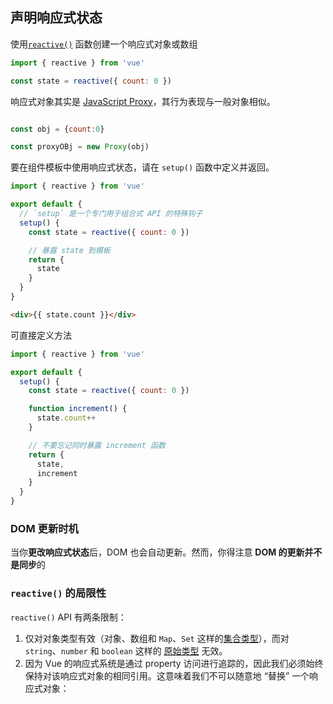 ## 声明响应式状态

使用[`reactive()`](https://staging-cn.vuejs.org/api/reactivity-core.html#reactive) 函数创建一个响应式对象或数组

```js
import { reactive } from 'vue'

const state = reactive({ count: 0 })
```


响应式对象其实是 [JavaScript Proxy](https://developer.mozilla.org/en-US/docs/Web/JavaScript/Reference/Global_Objects/Proxy)，其行为表现与一般对象相似。

```js

const obj = {count:0}

const proxyOBj = new Proxy(obj)

```
要在组件模板中使用响应式状态，请在 `setup()` 函数中定义并返回。

```js
import { reactive } from 'vue'

export default {
  // `setup` 是一个专门用于组合式 API 的特殊钩子
  setup() {
    const state = reactive({ count: 0 })

    // 暴露 state 到模板
    return {
      state
    }
  }
}
```

```html
<div>{{ state.count }}</div>
```

可直接定义方法
```js
import { reactive } from 'vue'

export default {
  setup() {
    const state = reactive({ count: 0 })

    function increment() {
      state.count++
    }

    // 不要忘记同时暴露 increment 函数
    return {
      state,
      increment
    }
  }
}
```

### DOM 更新时机
当你**更改响应式状态**后，DOM 也会自动更新。然而，你得注意 **DOM 的更新并不是同步**的






### `reactive()` 的局限性


`reactive()` API 有两条限制：

1.  仅对对象类型有效（对象、数组和 `Map`、`Set` 这样的[集合类型](https://developer.mozilla.org/zh-CN/docs/Web/JavaScript/Reference/Global_Objects#%E4%BD%BF%E7%94%A8%E9%94%AE%E7%9A%84%E9%9B%86%E5%90%88%E5%AF%B9%E8%B1%A1)），而对 `string`、`number` 和 `boolean` 这样的 [原始类型](https://developer.mozilla.org/zh-CN/docs/Glossary/Primitive) 无效。
2. 因为 Vue 的响应式系统是通过 property 访问进行追踪的，因此我们必须始终保持对该响应式对象的相同引用。这意味着我们不可以随意地 “替换” 一个响应式对象：